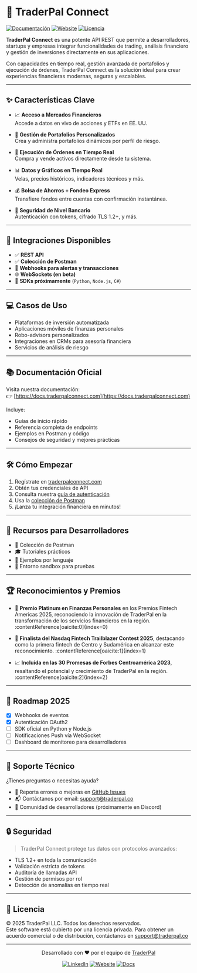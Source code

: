 # 🚀 TraderPal Connect

[![Documentación](https://img.shields.io/badge/Documentación-Latest-blue?style=for-the-badge)](https://docs.traderpalconnect.com)
[![Website](https://img.shields.io/badge/Web-traderpalconnect.com-0A66C2?style=flat&logo=google-chrome&logoColor=white)](https://www.traderpalconnect.com/)
[![Licencia](https://img.shields.io/badge/Licencia-Proprietary-red?style=for-the-badge)](#-licencia)

**TraderPal Connect** es una potente API REST que permite a desarrolladores, startups y empresas integrar funcionalidades de trading, análisis financiero y gestión de inversiones directamente en sus aplicaciones.

Con capacidades en tiempo real, gestión avanzada de portafolios y ejecución de órdenes, TraderPal Connect es la solución ideal para crear experiencias financieras modernas, seguras y escalables.

---

## ✨ Características Clave

- 📈 **Acceso a Mercados Financieros**  
  Accede a datos en vivo de acciones y ETFs en EE. UU.

- 💼 **Gestión de Portafolios Personalizados**  
  Crea y administra portafolios dinámicos por perfil de riesgo.

- 🔁 **Ejecución de Órdenes en Tiempo Real**  
  Compra y vende activos directamente desde tu sistema.

- 📊 **Datos y Gráficos en Tiempo Real**  
  Velas, precios históricos, indicadores técnicos y más.

- 💰 **Bolsa de Ahorros + Fondeo Express**  
  Transfiere fondos entre cuentas con confirmación instantánea.

- 🔐 **Seguridad de Nivel Bancario**  
  Autenticación con tokens, cifrado TLS 1.2+, y más.

---

## 🧩 Integraciones Disponibles

- ✅ **REST API**
- ✅ **Colección de Postman**
- 🔄 **Webhooks para alertas y transacciones**
- 🌐 **WebSockets (en beta)**
- 📄 **SDKs próximamente** (`Python`, `Node.js`, `C#`)

---

## 💻 Casos de Uso

- Plataformas de inversión automatizada
- Aplicaciones móviles de finanzas personales
- Robo-advisors personalizados
- Integraciones en CRMs para asesoría financiera
- Servicios de análisis de riesgo

---

## 📚 Documentación Oficial

Visita nuestra documentación:  
👉 [https://docs.traderpalconnect.com](https://docs.traderpalconnect.com)

Incluye:
- Guías de inicio rápido
- Referencia completa de endpoints
- Ejemplos en Postman y código
- Consejos de seguridad y mejores prácticas

---

## 🛠️ Cómo Empezar

1. Regístrate en [traderpalconnect.com](https://www.traderpalconnect.com)
2. Obtén tus credenciales de API
3. Consulta nuestra [guía de autenticación](https://docs.traderpalconnect.com/docs/getting-started/authentication)
4. Usa la [colección de Postman](https://docs.traderpalconnect.com/docs/getting-started/setup)
5. ¡Lanza tu integración financiera en minutos!

---

## 🧪 Recursos para Desarrolladores

- 🧰 Colección de Postman
- 🎓 Tutoriales prácticos
- 🧠 Ejemplos por lenguaje
- 🚧 Entorno sandbox para pruebas

---

## 🏆 Reconocimientos y Premios

- 🥇 **Premio Platinum en Finanzas Personales** en los Premios Fintech Americas 2025, reconociendo la innovación de TraderPal en la transformación de los servicios financieros en la región. :contentReference[oaicite:0]{index=0}

- 🌟 **Finalista del Nasdaq Fintech Trailblazer Contest 2025**, destacando como la primera fintech de Centro y Sudamérica en alcanzar este reconocimiento. :contentReference[oaicite:1]{index=1}

- 📈 **Incluida en las 30 Promesas de Forbes Centroamérica 2023**, resaltando el potencial y crecimiento de TraderPal en la región. :contentReference[oaicite:2]{index=2}

---

## 🔭 Roadmap 2025

- [x] Webhooks de eventos
- [x] Autenticación OAuth2
- [ ] SDK oficial en Python y Node.js
- [ ] Notificaciones Push vía WebSocket
- [ ] Dashboard de monitoreo para desarrolladores

---

## 💬 Soporte Técnico

¿Tienes preguntas o necesitas ayuda?

- 🐞 Reporta errores o mejoras en [GitHub Issues](https://github.com/TraderPal)
- 📬 Contáctanos por email: [support@traderpal.co](mailto:support@traderpal.co)
- 📣 Comunidad de desarrolladores (próximamente en Discord)

---

## 🔒 Seguridad

> TraderPal Connect protege tus datos con protocolos avanzados:

- TLS 1.2+ en toda la comunicación
- Validación estricta de tokens
- Auditoría de llamadas API
- Gestión de permisos por rol
- Detección de anomalías en tiempo real

---

## 📄 Licencia

© 2025 TraderPal LLC. Todos los derechos reservados.  
Este software está cubierto por una licencia privada. Para obtener un acuerdo comercial o de distribución, contáctanos en [support@traderpal.co](mailto:support@traderpal.co)

---

<div align="center">

Desarrollado con ❤️ por el equipo de [TraderPal](https://traderpal.co)

[![LinkedIn](https://img.shields.io/badge/LinkedIn-blue?style=flat&logo=linkedin&logoColor=white)](https://www.linkedin.com/company/traderpal)
[![Website](https://img.shields.io/badge/Web-TraderPal.co-24292F?style=flat&logo=github&logoColor=white)](https://traderpal.co)
[![Docs](https://img.shields.io/badge/API%20Docs-Available-blueviolet?style=flat)](https://docs.traderpalconnect.com)

</div>
